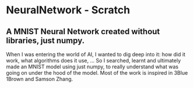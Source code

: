 # NeuralNetwork - Scratch
A MNIST Neural Network created without libraries, just numpy.
---
When I was entering the world of AI, I wanted to dig deep into it: how did it work, what algorithms does it use, ...
So I searched, learnt and ultimately made an MNIST model using just numpy, to really understand what was going on under the hood of the model.
Most of the work is inspired in 3Blue 1Brown and Samson Zhang.
